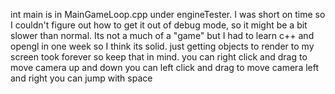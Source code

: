 int main is in MainGameLoop.cpp under engineTester. I was short on time so I couldn't figure out how to get it out of debug mode, so it might be a bit slower than normal.
Its not a much of a "game" but I had to learn c++ and opengl in one week so I think its solid. just getting objects to render to my screen took forever so keep that in mind.
you can right click and drag to move camera up and down
you can left click and drag to move camera left and right
you can jump with space
